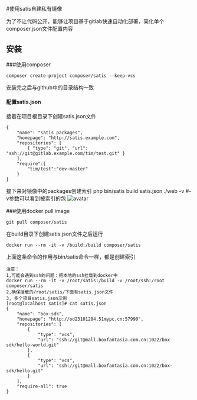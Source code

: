 #使用satis自建私有镜像

为了不让代码公开，能够让项目基于gitlab快速自动化部署，简化单个composer.json文件配置内容

## 安装
###使用composer
```
composer create-project composer/satis --keep-vcs

```
安装完之后与github中的目录结构一致
#### 配置satis.json
接着在项目根目录下创建satis.json文件

```
{
    "name": "satis packages",
    "homepage": "http://satis.example.com",
    "repositories": [
        { "type": "git", "url": "ssh://git@gitlab.example.com/tim/test.git" }
    ],
    "require":{
        "tim/test":"dev-master"
    }
}
```

接下来对镜像中的packages创建索引
php bin/satis build satis.json ./web -v #-v参数可以看到被索引的包
![avatar](https://segmentfault.com/img/bVJSnP?w=595&h=105)

###使用docker
pull image

```
git pull composer/satis

```
在build目录下创建satis.json文件之后运行
```
docker run --rm -it -v /build:/build composer/satis
```
上面这条命令的作用与bin/satis命令一样，都是创建索引

```
注意：
1,可能会遇到ssh的问题：把本地的ssh挂载到docker中
docker run --rm -it -v /root/satis:/build -v /root/ssh:/root composer/satis
2,确保挂载的/root/satis/下面有satis.json文件
3, 多个项目satis.json示例
[root@localhost satis]# cat satis.json
{
    "name": "box-sdk",
    "homepage": "http://od23101284.51mypc.cn:57990",
    "repositories": [
        {
            "type": "vcs",
            "url": "ssh://git@mall.boxfantasia.com.cn:1022/box-sdk/hello-world.git"
        },
        {
            "type": "vcs",
            "url": "ssh://git@mall.boxfantasia.com.cn:1022/box-sdk/hello.git"
        }
    ],
    "require-all": true
}
```





